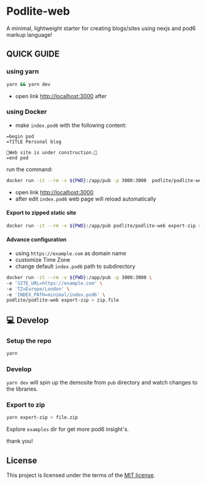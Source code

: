 # Podlite-web

A minimal, lightweight starter for creating blogs/sites using nexjs and pod6 markup language!

## QUICK GUIDE


### using yarn
```sh
yarn && yarn dev
```
* open link [http://localhost:3000](http://localhost:3000) after


### using Docker

* make `index.pod6` with the following content:
```
=begin pod
=TITLE Personal blog

🚧Web site is under construction.🚧
=end pod
```
run the command:

```sh
docker run -it --rm -v ${PWD}:/app/pub -p 3000:3000  podlite/podlite-web dev
```

* open link [http://localhost:3000](http://localhost:3000)
* after edit `index.pod6` web page will reload automatically


#### Export to zipped static site
```sh
docker run -it --rm -v ${PWD}:/app/pub podlite/podlite-web export-zip > zip.file
```

#### Advance configuration

* using `https://example.com` as domain name
* customize Time Zone
* change default `index.pod6` path to subdirectory

```sh
docker run -it --rm -v ${PWD}:/app/pub -p 3000:3000 \
-e 'SITE_URL=https://example.com' \
-e 'TZ=Europe/London' \
-e 'INDEX_PATH=minimal/index.pod6' \
podlite/podlite-web export-zip > zip.file
```

## 💻 Develop

### Setup the repo

```sh
yarn
```

### Develop

`yarn dev` will spin up the demosite from `pub` directory and watch changes to the libraries.

### Export to zip 

```sh
yarn export-zip > file.zip
```

Explore `examples` dir for get more pod6 insight's.

thank you!
## License

This project is licensed under the terms of the
[MIT license](/LICENSE).